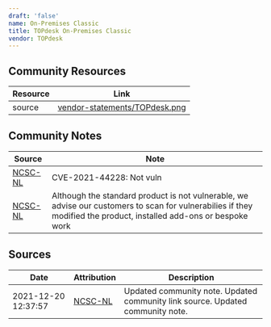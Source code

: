 ```yaml
---
draft: 'false'
name: On-Premises Classic
title: TOPdesk On-Premises Classic
vendor: TOPdesk
---
```



## Community Resources
| Resource | Link |
| --- | --- |
| source | [vendor-statements/TOPdesk.png](vendor-statements/TOPdesk.png) |

## Community Notes
| Source | Note |
| --- | --- |
| [NCSC-NL](https://github.com/NCSC-NL/log4shell/blob/main/software/README.md) | CVE-2021-44228: Not vuln </ul> |
| [NCSC-NL](https://github.com/NCSC-NL/log4shell/blob/main/software/README.md) | Although the standard product is not vulnerable, we advise our customers to scan for vulnerabilies if they modified the product, installed add-ons or bespoke work |

## Sources
| Date | Attribution | Description |
| --- | --- | --- |
| 2021-12-20 12:37:57 | [NCSC-NL](https://github.com/NCSC-NL/log4shell/blob/main/software/README.md) | Updated community note. Updated community link source. Updated community note.  |
